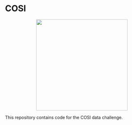 # COSI
<p align="center">
<img width="300"  src="Data_Challenge_Home/Images/cosi_mission_updated.png">
</p>

This repository contains code for the COSI data challenge.
